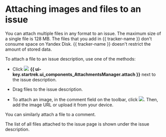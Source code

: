 # Attaching images and files to an issue

You can attach multiple files in any format to an issue. The maximum size of a single file is 128 MB.
The files that you add in {{ tracker-name }} don't consume space on Yandex&#160;Disk. {{ tracker-name }} doesn't restrict the amount of stored data.

To attach a file to an issue description, use one of the methods:

* Click ![](../../_assets/tracker/svg/icon-file.svg) **{{ ui-key.startrek.ui_components_AttachmentsManager.attach }}** next to the issue description.

* Drag files to the issue description.

* To attach an image, in the comment field on the toolbar, click ![](../../_assets/tracker/text-edit/image.svg). Then, add the image URL or upload it from your device.

You can similarly attach a file to a comment.

The list of all files attached to the issue page is shown under the issue description.
